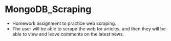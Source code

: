# MongoDB_Scraping

  * Homework assignment to practice web scraping.
  * The user will be able to scrape the web for articles, and then they will be able to view and leave comments on the latest news.
  
